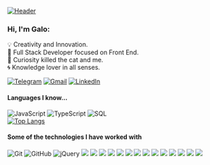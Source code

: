 <!-- [![Header](https://user-images.githubusercontent.com/88691710/174714079-86a3d203-02f7-4cf7-afaf-fcc10ab57ace.png)](https://www.galomeggiolaro.com/) -->
[![Header](https://user-images.githubusercontent.com/88691710/174714079-86a3d203-02f7-4cf7-afaf-fcc10ab57ace.png)](https://galomegg.github.io/portfolio/)


### Hi, I'm Galo:
💡 Creativity and Innovation.  
🎡 Full Stack Developer focused on Front End.  
🧭 Curiosity killed the cat and me.  
🌀 Knowledge lover in all senses.  
 

[![Telegram](https://img.shields.io/badge/-TELEGRAM-2CA5E0?style=for-the-badge&logo=telegram&logoColor=white)](https://t.me/wtscrackin)
[![Gmail](https://img.shields.io/badge/-GMAIL-D14836?style=for-the-badge&logo=gmail&logoColor=white)](mailto:galomeggiolarobul@gmail.com)
[![LinkedIn](https://img.shields.io/badge/-LINKEDIN-0077B5?style=for-the-badge&logo=linkedin&logoColor=white)](https://www.linkedin.com/in/frontendgalomeggiolaro/)
<!-- [![GaloMeggiolaro.com](https://img.shields.io/badge/-ADAMALSTON.COM-000000?style=for-the-badge&logo=react&logoColor=white)](https://www.galomeggiolaro.com/) -->

#### Languages I know...
![JavaScript](https://img.shields.io/badge/-JavaScript-000000?style=flat&logo=javascript)
![TypeScript](https://img.shields.io/badge/-TypeScript-000000?style=flat&logo=typescript)
![SQL](https://img.shields.io/badge/-SQL-000000?style=flat&logo=postgresql)  
[![Top Langs](https://github-readme-stats.vercel.app/api/top-langs/?username=galomegg&layout=compact)](https://github.com/anuraghazra/github-readme-stats)
<!-- ![Python](https://img.shields.io/badge/-Python-000000?style=flat&logo=python) -->

#### Some of the technologies I have worked with

![Git](https://img.shields.io/badge/-Git-222222?style=flat&logo=git&logoColor=F05032)
![GitHub](https://img.shields.io/badge/-GitHub-222222?style=flat&logo=github&logoColor=fafafa)
![jQuery](https://img.shields.io/badge/-jQuery-222222?style=flat&logo=jQuery&logoColor=0769AD)
<img src="https://img.shields.io/badge/-React-222222?style=flat&logo=React&logoColor=00c8ff">
<img src="https://img.shields.io/badge/-Sass-222222?style=flat&logo=sass&logoColor=cc6699">
<img src="https://img.shields.io/badge/-HTML5-222222?style=flat&logo=html5&logoColor=E34F26">
<img src="https://img.shields.io/badge/-CSS3-222222?style=flat&logo=css3&logoColor=1572B6">
<img src="https://img.shields.io/badge/-Bootstrap-222222?style=flat&logo=bootstrap&logoColor=563D7C">
<img src="https://img.shields.io/badge/-Less-222222?style=flat&logo=less&logoColor=ffffff">
<img src="https://img.shields.io/badge/-Express.js-222222?style=flat">
<img src="https://img.shields.io/badge/-Sequelize-222222?style=flat&logo=sequelize&logoColor=#09b8e2">
<img src="https://img.shields.io/badge/-Node.js-222222?style=flat&logo=Node.js&logoColor=339933">
<img src="https://img.shields.io/badge/-Firebase-222222?style=flat&logo=firebase&logoColor=FFA611">
<img src="http://img.shields.io/badge/-VS%20Code-222222?style=flat&logo=visual%20studio%20code&logoColor=007ACC">
<img src="http://img.shields.io/badge/-Heroku-222222?style=flat&logo=heroku&logoColor=430098">
<img src="http://img.shields.io/badge/-Vercel-222222?style=flat&logo=vercel&logoColor=white">
<img src="http://img.shields.io/badge/-Netlify-222222?style=flat&logo=netlify&logoColor=4b9bbf">

